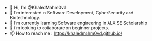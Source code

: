 - 👋 Hi, I’m @KhaledMahm0vd
- 👀 I’m interested in Software Development, CyberSecurity and Biotechnology.
- 🌱 I’m currently learning Software engineering in ALX SE Scholarship
- 💞️ I’m looking to collaborate on beginner projects.
- 📫 How to reach me : https://khaledmahm0vd.github.io/

<!---
KhaledMahm0vd/KhaledMahm0vd is a ✨ special ✨ repository because its `README.md` (this file) appears on your GitHub profile.
You can click the Preview link to take a look at your changes.
--->
